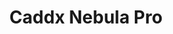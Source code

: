 ---
color: red
category: Cameras
group: DJI
visible: true
order: 3
title: Caddx Nebula Pro
link: https://www.getfpv.com/fpv/cameras/flight-cameras/caddx-nebula-pro-digital-fpv-camera.html
img: /uploads/equipment/video/cameras-caddx-nebula-pro.png
text: The Nebula Pro is considered to be one of the best cams for the DJI system. Even though it only goes up to 720p, the video output is clean and reliable
info: 
  - $59.99
  - 720p<Resolution>
  - 120FPS
  - 150°<FOV>
  - 1/3"<Sensor Size>
  - Micro (19mm)<Size>
  - 6g
---